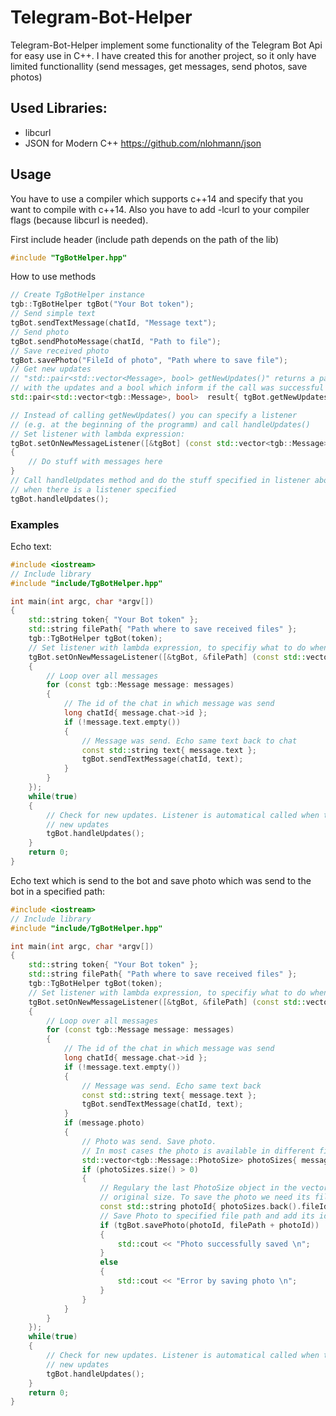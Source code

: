 # Telegram-Bot-Helper
Telegram-Bot-Helper implement some functionality of the Telegram Bot Api for easy use in C++. I have created this for another project, so it only have limited functionallity (send messages, get messages, send photos, save photos)

## Used Libraries:
- libcurl
- JSON for Modern C++ https://github.com/nlohmann/json

## Usage
You have to use a compiler which supports c++14 and specify that you want to compile with c++14.
Also you have to add -lcurl to your compiler flags (because libcurl is needed).

First include header (include path depends on the path of the lib)
````cpp
#include "TgBotHelper.hpp" 
````
How to use methods 
````cpp
// Create TgBotHelper instance
tgb::TgBotHelper tgBot("Your Bot token");
// Send simple text
tgBot.sendTextMessage(chatId, "Message text");
// Send photo
tgBot.sendPhotoMessage(chatId, "Path to file");
// Save received photo
tgBot.savePhoto("FileId of photo", "Path where to save file");
// Get new updates
// "std::pair<std::vector<Message>, bool> getNewUpdates()" returns a pair 
// with the updates and a bool which inform if the call was successful
std::pair<std::vector<tgb::Message>, bool>  result{ tgBot.getNewUpdates() };

// Instead of calling getNewUpdates() you can specify a listener 
// (e.g. at the beginning of the programm) and call handleUpdates()
// Set listener with lambda expression:
tgBot.setOnNewMessageListener([&tgBot] (const std::vector<tgb::Message> &messages)
{
	// Do stuff with messages here
}
// Call handleUpdates method and do the stuff specified in listener above, 
// when there is a listener specified
tgBot.handleUpdates();
````

### Examples
Echo text:
````cpp
#include <iostream>
// Include library
#include "include/TgBotHelper.hpp"

int main(int argc, char *argv[])
{		
	std::string token{ "Your Bot token" };
	std::string filePath{ "Path where to save received files" };
	tgb::TgBotHelper tgBot(token);
	// Set listener with lambda expression, to specifiy what to do when new messages receive
	tgBot.setOnNewMessageListener([&tgBot, &filePath] (const std::vector<tgb::Message> &messages)
	{
		// Loop over all messages
		for (const tgb::Message message: messages)
		{
			// The id of the chat in which message was send
			long chatId{ message.chat->id };
			if (!message.text.empty())
			{
				// Message was send. Echo same text back to chat
				const std::string text{ message.text };			
				tgBot.sendTextMessage(chatId, text);
			}
		}				
	});
	while(true)
	{
		// Check for new updates. Listener is automatical called when there are
		// new updates
		tgBot.handleUpdates();
	}
	return 0;
}
````

Echo text which is send to the bot and save photo which was send to the bot in a specified path:
````cpp
#include <iostream>
// Include library
#include "include/TgBotHelper.hpp"

int main(int argc, char *argv[])
{		
	std::string token{ "Your Bot token" };
	std::string filePath{ "Path where to save received files" };
	tgb::TgBotHelper tgBot(token);
	// Set listener with lambda expression, to specifiy what to do when new messages receive
	tgBot.setOnNewMessageListener([&tgBot, &filePath] (const std::vector<tgb::Message> &messages)
	{
		// Loop over all messages
		for (const tgb::Message message: messages)
		{
			// The id of the chat in which message was send
			long chatId{ message.chat->id };
			if (!message.text.empty())
			{
				// Message was send. Echo same text back
				const std::string text{ message.text };			
				tgBot.sendTextMessage(chatId, text);
			}
			if (message.photo)
			{
				// Photo was send. Save photo.
				// In most cases the photo is available in different file sizes.
				std::vector<tgb::Message::PhotoSize> photoSizes{ message.photo->photoSizes };					
				if (photoSizes.size() > 0)
				{
					// Regulary the last PhotoSize object in the vector is the one with the
					// original size. To save the photo we need its fileId
					const std::string photoId{ photoSizes.back().fileId };
					// Save Photo to specified file path and add its id as name
					if (tgBot.savePhoto(photoId, filePath + photoId))
					{
						std::cout << "Photo successfully saved \n";
					}
					else
					{
						std::cout << "Error by saving photo \n";
					}
				}					
			}
		}				
	});
	while(true)
	{
		// Check for new updates. Listener is automatical called when there are
		// new updates
		tgBot.handleUpdates();
	}
	return 0;
}
````
